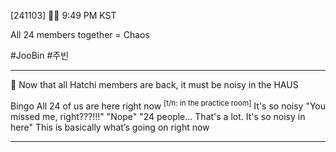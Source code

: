 [241103] 🐣💭 9:49 PM KST

All 24 members together = Chaos

#JooBin #주빈


___



🫧 Now that all Hatchi members are back, it must be noisy in the HAUS

Bingo
All 24 of us are here right now <sup>[t/n: in the practice room]</sup>
It's so noisy
"You missed me, right???!!!" 
"Nope"
"24 people... That's a lot. It's so noisy in here"
This is basically what’s going on right now
___